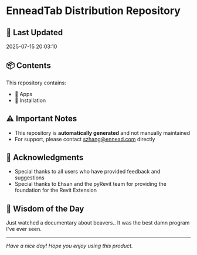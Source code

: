 # EnneadTab Distribution Repository

## 📅 Last Updated
2025-07-15 20:03:10



## 📦 Contents
This repository contains:
- 📂 Apps
- 📂 Installation

## ⚠️ Important Notes
- This repository is **automatically generated** and not manually maintained
- For support, please contact szhang@ennead.com directly

## 🙏 Acknowledgments
- Special thanks to all users who have provided feedback and suggestions
- Special thanks to Ehsan and the pyRevit team for providing the foundation for the Revit Extension

## 💭 Wisdom of the Day
Just watched a documentary about beavers.. It was the best damn program I've ever seen.

---
*Have a nice day! Hope you enjoy using this product.*
